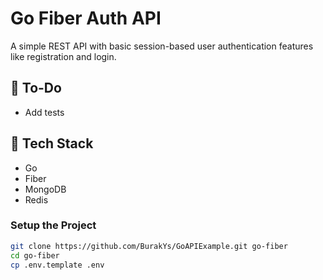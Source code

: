 # Go Fiber Auth API

A simple REST API with basic session-based user authentication features like registration and login.  

## 🚧 To-Do

- Add tests

## 🔧 Tech Stack

- Go
- Fiber
- MongoDB
- Redis

### Setup the Project

```bash
git clone https://github.com/BurakYs/GoAPIExample.git go-fiber
cd go-fiber
cp .env.template .env
```
